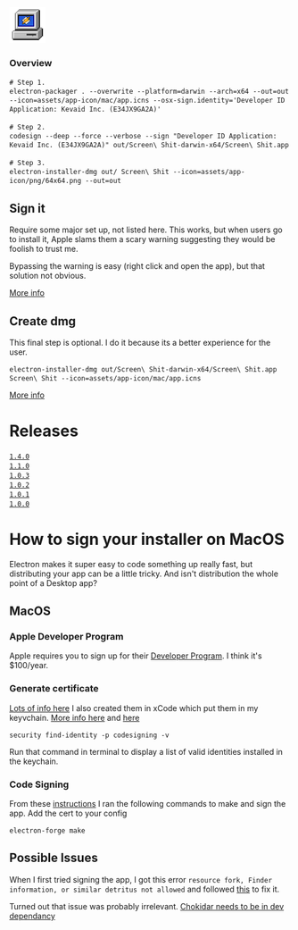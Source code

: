 ![Logo](../assets/app-icon/png/64x64.png)

### Overview

```
# Step 1. 
electron-packager . --overwrite --platform=darwin --arch=x64 --out=out --icon=assets/app-icon/mac/app.icns --osx-sign.identity='Developer ID Application: Kevaid Inc. (E34JX9GA2A)'

# Step 2.
codesign --deep --force --verbose --sign "Developer ID Application: Kevaid Inc. (E34JX9GA2A)" out/Screen\ Shit-darwin-x64/Screen\ Shit.app 

# Step 3.
electron-installer-dmg out/ Screen\ Shit --icon=assets/app-icon/png/64x64.png --out=out
```

## Sign it
Require some major set up, not listed here. This works, but when users go to install it, Apple slams them a scary warning suggesting they would be foolish to trust me.

Bypassing the warning is easy (right click and open the app), but that solution not obvious.


[More info](https://pracucci.com/atom-electron-signing-mac-app.html)

## Create dmg
This final step is optional. I do it because its a better experience for the user.

```
electron-installer-dmg out/Screen\ Shit-darwin-x64/Screen\ Shit.app Screen\ Shit --icon=assets/app-icon/mac/app.icns
```
[More info](https://www.christianengvall.se/dmg-installer-electron-app/)

# Releases

[`1.4.0`](https://github.com/kevando/screenshit/releases/tag/v1.1)  
[`1.1.0`](https://github.com/kevando/screenshit/releases/tag/v1.1)  
[`1.0.3`](https://github.com/kevando/screenshit/releases/tag/v1.0.2)  
[`1.0.2`](https://github.com/kevando/screenshit/releases/tag/v1.0.2)  
[`1.0.1`](https://github.com/kevando/screenshit/releases/tag/v1.0.1)  
[`1.0.0`](https://github.com/kevando/screenshit/releases/tag/v1.0.1)  


# How to sign your installer on MacOS
Electron makes it super easy to code something up really fast, but distributing your app can be a little tricky. And isn't distribution the whole point of a Desktop app?

## MacOS

### Apple Developer Program
Apple requires you to sign up for their [Developer Program](https://developer.apple.com). I think it's $100/year.

### Generate certificate
[Lots of info here](https://electronjs.org/docs/tutorial/code-signing#signing-macos-builds) I also created them in xCode which put them in my keyvchain. [More info here](https://developer.apple.com/developer-id/) and [here](https://github.com/electron-userland/electron-osx-sign/wiki/1.-Getting-Started#certificates)


```
security find-identity -p codesigning -v
```

Run that command in terminal to display a list of valid identities installed in the keychain.

### Code Signing

From these [instructions](https://github.com/electron-userland/electron-osx-sign/wiki/1.-Getting-Started) I ran the following commands to make and sign the app. Add the cert to your config

```
electron-forge make
```


## Possible Issues
When I first tried signing the app, I got this error `resource fork, Finder information, or similar detritus not allowed` and followed [this](https://stackoverflow.com/questions/39652867/code-sign-error-in-macos-high-sierra-xcode-resource-fork-finder-information) to fix it.

Turned out that issue was probably irrelevant. [Chokidar needs to be in dev dependancy](https://github.com/paulmillr/chokidar/issues/618)


